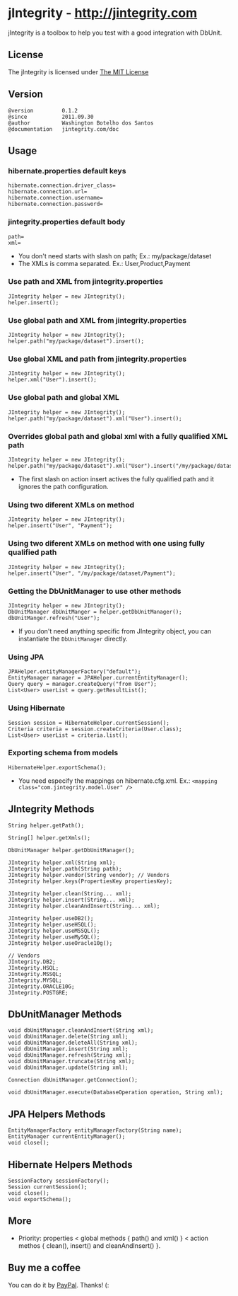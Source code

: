 # jIntegrity - http://jintegrity.com

jIntegrity is a toolbox to help you test with a good integration with DbUnit.

## License

The jIntegrity is licensed under [The MIT License](http://www.opensource.org/licenses/mit-license.php)

## Version

	@version         0.1.2
	@since           2011.09.30
	@author          Washington Botelho dos Santos
	@documentation   jintegrity.com/doc

## Usage

### hibernate.properties default keys
	hibernate.connection.driver_class=
	hibernate.connection.url=
	hibernate.connection.username=
	hibernate.connection.password=

### jintegrity.properties default body
	path= 
	xml=

+ You don't need starts with slash on path; Ex.: my/package/dataset
+ The XMLs is comma separated. Ex.: User,Product,Payment

### Use path and XML from jintegrity.properties
	JIntegrity helper = new JIntegrity();
	helper.insert();

### Use global path and XML from jintegrity.properties
	JIntegrity helper = new JIntegrity();
	helper.path("my/package/dataset").insert();

### Use global XML and path from jintegrity.properties
	JIntegrity helper = new JIntegrity();
	helper.xml("User").insert();

### Use global path and global XML
	JIntegrity helper = new JIntegrity();
	helper.path("my/package/dataset").xml("User").insert();

### Overrides global path and global xml with a fully qualified XML path
	JIntegrity helper = new JIntegrity();
	helper.path("my/package/dataset").xml("User").insert("/my/package/dataset/Payment");

+ The first slash on action insert actives the fully qualified path and it ignores the path configuration.

### Using two diferent XMLs on method
	JIntegrity helper = new JIntegrity();
	helper.insert("User", "Payment");

### Using two diferent XMLs on method with one using fully qualified path 
	JIntegrity helper = new JIntegrity();
	helper.insert("User", "/my/package/dataset/Payment");

### Getting the DbUnitManager to use other methods 
	JIntegrity helper = new JIntegrity();
	DbUnitManager dbUnitManger = helper.getDbUnitManager();
	dbUnitManger.refresh("User");

+ If you don't need anything specific from JIntegrity object, you can instantiate the ```DbUnitManager``` directly.

### Using JPA

	JPAHelper.entityManagerFactory("default");
	EntityManager manager = JPAHelper.currentEntityManager();
	Query query = manager.createQuery("from User");
	List<User> userList = query.getResultList(); 

### Using Hibernate

	Session session = HibernateHelper.currentSession();
	Criteria criteria = session.createCriteria(User.class);
	List<User> userList = criteria.list();

### Exporting schema from models

	HibernateHelper.exportSchema();

+ You need especify the mappings on hibernate.cfg.xml. Ex.: ```<mapping class="com.jintegrity.model.User" />```

## JIntegrity Methods

	String helper.getPath();

	String[] helper.getXmls();

	DbUnitManager helper.getDbUnitManager();

	JIntegrity helper.xml(String xml);
	JIntegrity helper.path(String path);
	JIntegrity helper.vendor(String vendor); // Vendors
	JIntegrity helper.keys(PropertiesKey propertiesKey);

	JIntegrity helper.clean(String... xml);
	JIntegrity helper.insert(String... xml);
	JIntegrity helper.cleanAndInsert(String... xml);

	JIntegrity helper.useDB2();
	JIntegrity helper.useHSQL();
	JIntegrity helper.useMSSQL();
	JIntegrity helper.useMySQL();
	JIntegrity helper.useOracle10g();

	// Vendors
	JIntegrity.DB2;
	JIntegrity.HSQL;
	JIntegrity.MSSQL;
	JIntegrity.MYSQL;
	JIntegrity.ORACLE10G;
	JIntegrity.POSTGRE;

## DbUnitManager Methods

	void dbUnitManager.cleanAndInsert(String xml);
	void dbUnitManager.delete(String xml);
	void dbUnitManager.deleteAll(String xml);
	void dbUnitManager.insert(String xml);
	void dbUnitManager.refresh(String xml);
	void dbUnitManager.truncate(String xml);
	void dbUnitManager.update(String xml);

	Connection dbUnitManager.getConnection();

	void dbUnitManager.execute(DatabaseOperation operation, String xml);

## JPA Helpers Methods

	EntityManagerFactory entityManagerFactory(String name);
	EntityManager currentEntityManager();
	void close();

## Hibernate Helpers Methods

	SessionFactory sessionFactory();
	Session currentSession();
	void close();
	void exportSchema();

## More

+ Priority: properties < global methods { path() and xml() } < action methos { clean(), insert() and cleanAndInsert() }.

## Buy me a coffee

You can do it by [PayPal](https://www.paypal.com/cgi-bin/webscr?cmd=_donations&business=X8HEP2878NDEG&item_name=jIntegrity). Thanks! (:
